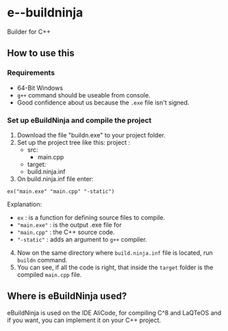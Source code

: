 # e--buildninja
Builder for C++
## How to use this
### Requirements
- 64-Bit Windows
- ```g++``` command should be useable from console.
- Good confidence about us because the ```.exe``` file isn't signed.
### Set up eBuildNinja and compile the project
1. Download the file "buildn.exe" to your project folder.
2. Set up the project tree like this:
    project :
    - src:
      - main.cpp
    - target:
    - build.ninja.inf
3. On build.ninja.inf file enter:
```
ex("main.exe" "main.cpp" "-static")
```
Explanation:
- ```ex``` : is a function for defining source files to compile.
- ```"main.exe"``` : is the output .exe file for
- ```"main.cpp"``` : the C++ source code.
- ```"-static"``` : adds an argument to ```g++``` compiler.
4. Now on the same directory where ```build.ninja.inf``` file is located, run ```buildn``` command.
5. You can see, if all the code is right, that inside the ```target``` folder is the compiled ```main.cpp``` file.

## Where is eBuildNinja used?
eBuildNinja is used on the IDE AliCode, for compiling C^8 and LaQTeOS and if you want, you can implement it on your C++ project.
